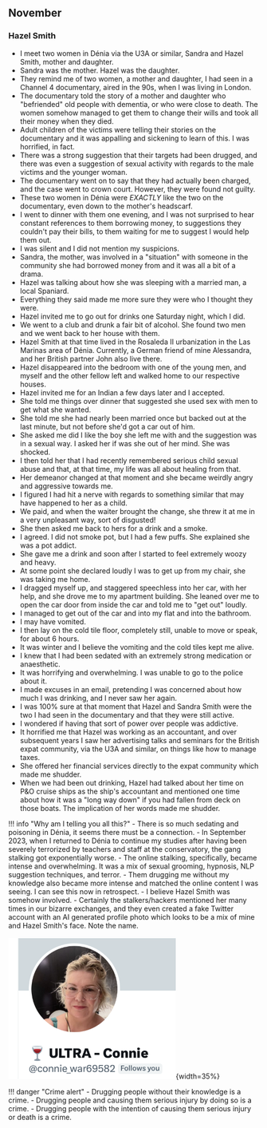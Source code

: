 ## November

### Hazel Smith

- I meet two women in Dénia via the U3A or similar, Sandra and Hazel Smith, mother and daughter.
- Sandra was the mother. Hazel was the daughter.
- They remind me of two women, a mother and daughter, I had seen in a Channel 4 documentary, aired in the 90s, when I was living in London.
- The documentary told the story of a mother and daughter who "befriended" old people with dementia, or who were close to death. The women somehow managed to get them to change their wills and took all their money when they died.
- Adult children of the victims were telling their stories on the documentary and it was appalling and sickening to learn of this. I was horrified, in fact.
- There was a strong suggestion that their targets had been drugged, and there was even a suggestion of sexual activity with regards to the male victims and the younger woman. 
- The documentary went on to say that they had actually been charged, and the case went to crown court. However, they were found not guilty.
- These two women in Dénia were *EXACTLY* like the two on the documentary, even down to the mother's headscarf.
- I went to dinner with them one evening, and I was not surprised to hear constant references to them borrowing money, to suggestions they couldn't pay their bills, to them waiting for me to suggest I would help them out.
- I was silent and I did not mention my suspicions.
- Sandra, the mother, was involved in a "situation" with someone in the community she had borrowed money from and it was all a bit of a drama.
- Hazel was talking about how she was sleeping with a married man, a local Spaniard.
- Everything they said made me more sure they were who I thought they were.
- Hazel invited me to go out for drinks one Saturday night, which I did.
- We went to a club and drunk a fair bit of alcohol. She found two men and we went back to her house with them.
- Hazel Smith at that time lived in the Rosaleda II urbanization in the Las Marinas area of Dénia. Currently, a German friend of mine Alessandra, and her British partner John also live there.
- Hazel disappeared into the bedroom with one of the young men, and myself and the other fellow left and walked home to our respective houses.
- Hazel invited me for an Indian a few days later and I accepted.
- She told me things over dinner that suggested she used sex with men to get what she wanted.
- She told me she had nearly been married once but backed out at the last minute, but not before she'd got a car out of him.
- She asked me did I like the boy she left me with and the suggestion was in a sexual way. I asked her if was she out of her mind. She was shocked.
- I then told her that I had recently remembered serious child sexual abuse and that, at that time, my life was all about healing from that.
- Her demeanor changed at that moment and she became weirdly angry and aggressive towards me.
- I figured I had hit a nerve with regards to something similar that may have happened to her as a child.
- We paid, and when the waiter brought the change, she threw it at me in a very unpleasant way, sort of disgusted!
- She then asked me back to hers for a drink and a smoke.
- I agreed. I did not smoke pot, but I had a few puffs. She explained she was a pot addict.
- She gave me a drink and soon after I started to feel extremely woozy and heavy.
- At some point she declared loudly I was to get up from my chair, she was taking me home.
- I dragged myself up, and staggered speechless into her car, with her help, and she drove me to my apartment building. She leaned over me to open the car door from inside the car and told me to "get out" loudly.
- I managed to get out of the car and into my flat and into the bathroom.
- I may have vomited.
- I then lay on the cold tile floor, completely still, unable to move or speak, for about 6 hours. 
- It was winter and I believe the vomiting and the cold tiles kept me alive.
- I knew that I had been sedated with an extremely strong medication or anaesthetic.
- It was horrifying and overwhelming. I was unable to go to the police about it.
- I made excuses in an email, pretending I was concerned about how much I was drinking, and I never saw her again.
- I was 100% sure at that moment that Hazel and Sandra Smith were the two I had seen in the documentary and that they were still active.
- I wondered if having that sort of power over people was addictive.
- It horrified me that Hazel was working as an accountant, and over subsequent years I saw her advertising talks and seminars for the British expat community, via the U3A and similar, on things like how to manage taxes. 
- She offered her financial services directly to the expat community which made me shudder.
- When we had been out drinking, Hazel had talked about her time on P&O cruise ships as the ship's accountant and mentioned one time about how it was a "long way down" if you had fallen from deck on those boats. The implication of her words made me shudder.

!!! info "Why am I telling you all this?"
    - There is so much sedating and poisoning in Dénia, it seems there must be a connection.
    - In September 2023, when I returned to Dénia to continue my studies after having been severely terrorized by teachers and staff at the conservatory, the gang stalking got exponentially worse.
    - The online stalking, specifically, became intense and overwhelming. It was a mix of sexual grooming, hypnosis, NLP suggestion techniques, and terror.
    - Them drugging me without my knowledge also became more intense and matched the online content I was seeing. I can see this now in retrospect.
    - I believe Hazel Smith was somehow involved.
    - Certainly the stalkers/hackers mentioned her many times in our bizarre exchanges, and they even created a fake Twitter account with an AI generated profile photo which looks to be a mix of mine and Hazel Smith's face. Note the name.
    <br/><br/>
    ![Mine and Hazel Smith's face AIed together](../../content/images/fake-accounts/Screenshot%202024-03-08%20at%2008.34.35.png){width=35%}

!!! danger "Crime alert"
    - Drugging people without their knowledge is a crime.
    - Drugging people and causing them serious injury by doing so is a crime.
    - Drugging people with the intention of causing them serious injury or death is a crime.
